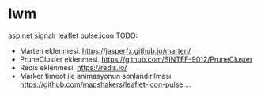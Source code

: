 # lwm
asp.net signalr leaflet pulse.icon
TODO:
* Marten eklenmesi. 					https://jasperfx.github.io/marten/
* PruneCluster eklenmesi.				        https://github.com/SINTEF-9012/PruneCluster
* Redis eklenmesi.					https://redis.io/
* Marker timeot ile animasyonun sonlandırılması		https://github.com/mapshakers/leaflet-icon-pulse
...
